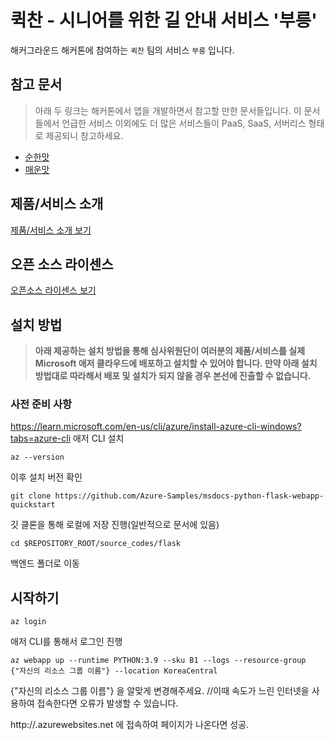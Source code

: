 # 퀵찬 - 시니어를 위한 길 안내 서비스 '부릉'

해커그라운드 해커톤에 참여하는 `퀵찬` 팀의 서비스 `부릉` 입니다.

## 참고 문서

> 아래 두 링크는 해커톤에서 앱을 개발하면서 참고할 만한 문서들입니다. 이 문서들에서 언급한 서비스 이외에도 더 많은 서비스들이 PaaS, SaaS, 서버리스 형태로 제공되니 참고하세요.

- [순한맛](./REFERENCES_BASIC.md)
- [매운맛](./REFERENCES_ADVANCED.md)

## 제품/서비스 소개

<!-- 아래 링크는 지우지 마세요 -->
[제품/서비스 소개 보기](TOPIC.md)
<!-- 위 링크는 지우지 마세요 -->

## 오픈 소스 라이센스

<!-- 아래 링크는 지우지 마세요 -->
[오픈소스 라이센스 보기](./LICENSE)
<!-- 위 링크는 지우지 마세요 -->

## 설치 방법

> **아래 제공하는 설치 방법을 통해 심사위원단이 여러분의 제품/서비스를 실제 Microsoft 애저 클라우드에 배포하고 설치할 수 있어야 합니다. 만약 아래 설치 방법대로 따라해서 배포 및 설치가 되지 않을 경우 본선에 진출할 수 없습니다.**

### 사전 준비 사항
https://learn.microsoft.com/en-us/cli/azure/install-azure-cli-windows?tabs=azure-cli
애저 CLI 설치

```git
az --version
```
이후 설치 버전 확인



```git
git clone https://github.com/Azure-Samples/msdocs-python-flask-webapp-quickstart
```
깃 클론을 통해 로컬에 저장 진행(일반적으로 문서에 있음)

```git
cd $REPOSITORY_ROOT/source_codes/flask
```
백엔드 폴더로 이동


## 시작하기

```git
az login
```
애저 CLI를 통해서 로그인 진행

```
az webapp up --runtime PYTHON:3.9 --sku B1 --logs --resource-group {"자신의 리소스 그룹 이름"} --location KoreaCentral
```
{"자신의 리소스 그룹 이름"} 을 알맞게 변경해주세요.
//이때 속도가 느린 인터넷을 사용하여 접속한다면 오류가 발생할 수 있습니다.

http://<app-name>.azurewebsites.net 에 접속하여 페이지가 나온다면 성공.